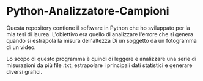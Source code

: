 # Python-Analizzatore-Campioni

Questa repository contiene il software in Python che ho sviluppato per la mia tesi di laurea.
L'obiettivo era quello di analizzare l'errore che si genera quando si estrapola la misura dell'altezza
Di un soggetto da un fotogramma di un video.

Lo scopo di questo programma è quindi di leggere e analizzare una serie di misurazioni da più file .txt,
estrapolare i principali dati statistici e generare diversi grafici.
